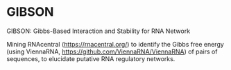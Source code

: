 # GIBSON

GIBSON: Gibbs-Based Interaction and Stability for RNA Network

Mining RNAcentral (https://rnacentral.org/) to identify the Gibbs free energy (using ViennaRNA, https://github.com/ViennaRNA/ViennaRNA) of pairs of sequences, to elucidate putative RNA regulatory networks.
